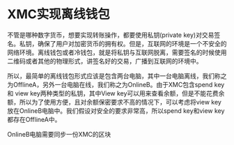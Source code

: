 # XMC实现离线钱包

不管是哪种数字货币，想要实现转账操作，都要使用私钥\(private key\)对交易签名。私钥，确保了用户对加密货币的拥有权。但是，互联网的环境是一个不安全的网络环境。离线钱包或者冷钱包，就是将私钥与互联网脱离，需要签名的时候使用二维码或者其他的物理形式，讲签名好的交易，广播到互联网的环境中。

所以，最简单的离线钱包形式应该是包含两台电脑，其中一台电脑离线，我们称之为OfflineA，另外一台电脑在线，我们称之为OnlineB。由于XMC包含spend key 和 view key两种类型的私钥，其中View key可以用来查看余额，但是不能花费余额，所以为了使用方便，且对余额保密要求不高的情况下，可以考虑将view key放在OnlineB电脑中。我们假设对安全的要求非常高，所以spend key和view key都存在OfflineA中。



OnlineB电脑需要同步一份XMC的区块


